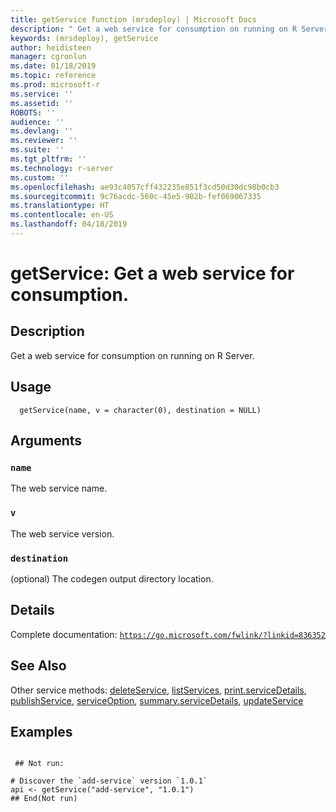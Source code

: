 ```yaml
---
title: getService function (mrsdeploy) | Microsoft Docs
description: " Get a web service for consumption on running on R Server. "
keywords: (mrsdeploy), getService
author: heidisteen
manager: cgronlun
ms.date: 01/18/2019
ms.topic: reference
ms.prod: microsoft-r
ms.service: ''
ms.assetid: ''
ROBOTS: ''
audience: ''
ms.devlang: ''
ms.reviewer: ''
ms.suite: ''
ms.tgt_pltfrm: ''
ms.technology: r-server
ms.custom: ''
ms.openlocfilehash: ae93c4057cff432235e851f3cd50d30dc98b0cb3
ms.sourcegitcommit: 9c76acdc-560c-45e5-982b-fef069067335
ms.translationtype: HT
ms.contentlocale: en-US
ms.lasthandoff: 04/18/2019
---
```

 # <a name="getservice-get-a-web-service-for-consumption"></a>getService: Get a web service for consumption. 
 ## <a name="description"></a>Description

Get a web service for consumption on running on R Server.


 ## <a name="usage"></a>Usage

```   
  getService(name, v = character(0), destination = NULL)

```

 ## <a name="arguments"></a>Arguments



 ### `name`
 The web service name. 



 ### `v`
 The web service version. 



 ### `destination`
 (optional) The codegen output directory location. 



 ## <a name="details"></a>Details

Complete documentation: [`https://go.microsoft.com/fwlink/?linkid=836352`](https://go.microsoft.com/fwlink/?linkid=836352)



 ## <a name="see-also"></a>See Also

Other service methods: [deleteService](deleteService.md), [listServices](listServices.md), [print.serviceDetails](print.serviceDetails.md), [publishService](publishService.md), [serviceOption](serviceOption.md), [summary.serviceDetails](summary.serviceDetails.md), [updateService](updateService.md)

 ## <a name="examples"></a>Examples

 ```

  ## Not run:

# Discover the `add-service` version `1.0.1`
api <- getService("add-service", "1.0.1")
 ## End(Not run) 
```


